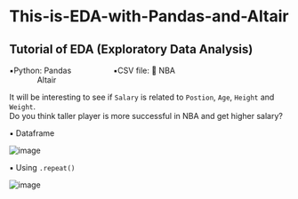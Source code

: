 # This-is-EDA-with-Pandas-and-Altair

## Tutorial of EDA (Exploratory Data Analysis) <br>

▪️Python: Pandas            &emsp; &emsp; &emsp;         &emsp; ▪️CSV file: 🏀 NBA <br>
        &emsp; &emsp; &emsp;Altair


It will be interesting to see if `Salary` is related to `Postion`, `Age`, `Height` and `Weight`. <br>
Do you think taller player is more successful in NBA and get higher salary?

▪️ Dataframe

![image](https://user-images.githubusercontent.com/62345938/211737687-2729c0da-785b-41c1-867e-b793fbe04554.png)


▪️ Using `.repeat()`

![image](https://user-images.githubusercontent.com/62345938/211735896-469850f2-2c7c-4c4a-8d50-efb11c12997d.png)

